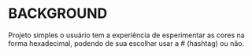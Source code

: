 # BACKGROUND

  Projeto simples o usuário tem a experiência de esperimentar as cores na forma hexadecimal, podendo de sua escolhar usar a # (hashtag) ou não.
  
